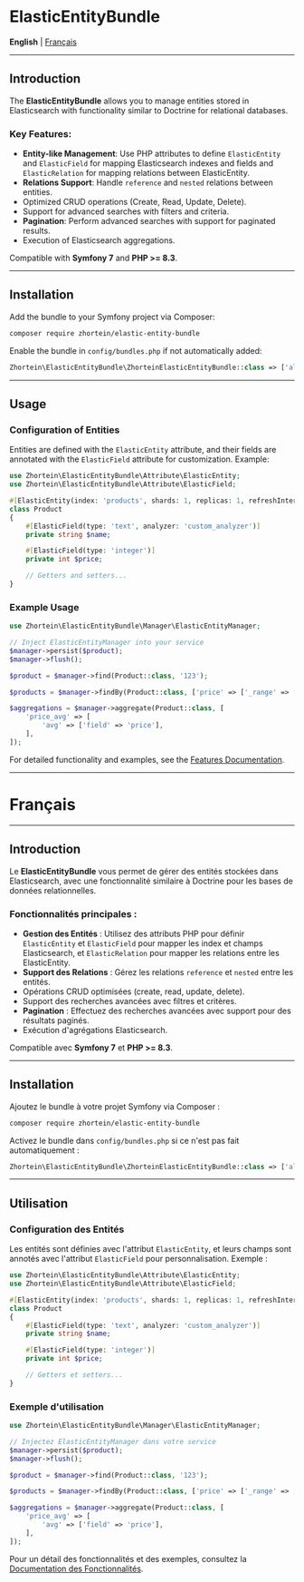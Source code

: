 # ElasticEntityBundle

**English** | [Français](#fran%C3%A7ais)

---

## Introduction

The **ElasticEntityBundle** allows you to manage entities stored in Elasticsearch with functionality similar to Doctrine for relational databases.

### Key Features:
- **Entity-like Management**: Use PHP attributes to define `ElasticEntity` and `ElasticField` for mapping Elasticsearch indexes and fields and `ElasticRelation` for mapping relations between ElasticEntity.
- **Relations Support**: Handle `reference` and `nested` relations between entities.
- Optimized CRUD operations (Create, Read, Update, Delete).
- Support for advanced searches with filters and criteria.
- **Pagination**: Perform advanced searches with support for paginated results.
- Execution of Elasticsearch aggregations.

Compatible with **Symfony 7** and **PHP >= 8.3**.

---

## Installation

Add the bundle to your Symfony project via Composer:

```bash
composer require zhortein/elastic-entity-bundle
```

Enable the bundle in `config/bundles.php` if not automatically added:

```php
Zhortein\ElasticEntityBundle\ZhorteinElasticEntityBundle::class => ['all' => true],
```

---

## Usage

### Configuration of Entities

Entities are defined with the `ElasticEntity` attribute, and their fields are annotated with the `ElasticField` attribute for customization. Example:

```php
use Zhortein\ElasticEntityBundle\Attribute\ElasticEntity;
use Zhortein\ElasticEntityBundle\Attribute\ElasticField;

#[ElasticEntity(index: 'products', shards: 1, replicas: 1, refreshInterval: '1s')]
class Product
{
    #[ElasticField(type: 'text', analyzer: 'custom_analyzer')]
    private string $name;

    #[ElasticField(type: 'integer')]
    private int $price;

    // Getters and setters...
}
```

### Example Usage

```php
use Zhortein\ElasticEntityBundle\Manager\ElasticEntityManager;

// Inject ElasticEntityManager into your service
$manager->persist($product);
$manager->flush();

$product = $manager->find(Product::class, '123');

$products = $manager->findBy(Product::class, ['price' => ['_range' => ['gte' => 100, 'lte' => 500]]]);

$aggregations = $manager->aggregate(Product::class, [
    'price_avg' => [
        'avg' => ['field' => 'price'],
    ],
]);
```

For detailed functionality and examples, see the [Features Documentation](docs/en/FEATURES_DOCUMENTATION.md).

---

# Français

---

## Introduction

Le **ElasticEntityBundle** vous permet de gérer des entités stockées dans Elasticsearch, avec une fonctionnalité similaire à Doctrine pour les bases de données relationnelles.

### Fonctionnalités principales :
- **Gestion des Entités** : Utilisez des attributs PHP pour définir `ElasticEntity` et `ElasticField` pour mapper les index et champs Elasticsearch, et `ElasticRelation` pour mapper les relations entre les ElasticEntity.
- **Support des Relations** : Gérez les relations `reference` et `nested` entre les entités.
- Opérations CRUD optimisées (create, read, update, delete).
- Support des recherches avancées avec filtres et critères.
- **Pagination** : Effectuez des recherches avancées avec support pour des résultats paginés.
- Exécution d'agrégations Elasticsearch.

Compatible avec **Symfony 7** et **PHP >= 8.3**.

---

## Installation

Ajoutez le bundle à votre projet Symfony via Composer :

```bash
composer require zhortein/elastic-entity-bundle
```

Activez le bundle dans `config/bundles.php` si ce n'est pas fait automatiquement :

```php
Zhortein\ElasticEntityBundle\ZhorteinElasticEntityBundle::class => ['all' => true],
```

---

## Utilisation

### Configuration des Entités

Les entités sont définies avec l'attribut `ElasticEntity`, et leurs champs sont annotés avec l'attribut `ElasticField` pour personnalisation. Exemple :

```php
use Zhortein\ElasticEntityBundle\Attribute\ElasticEntity;
use Zhortein\ElasticEntityBundle\Attribute\ElasticField;

#[ElasticEntity(index: 'products', shards: 1, replicas: 1, refreshInterval: '1s')]
class Product
{
    #[ElasticField(type: 'text', analyzer: 'custom_analyzer')]
    private string $name;

    #[ElasticField(type: 'integer')]
    private int $price;

    // Getters et setters...
}
```

### Exemple d'utilisation

```php
use Zhortein\ElasticEntityBundle\Manager\ElasticEntityManager;

// Injectez ElasticEntityManager dans votre service
$manager->persist($product);
$manager->flush();

$product = $manager->find(Product::class, '123');

$products = $manager->findBy(Product::class, ['price' => ['_range' => ['gte' => 100, 'lte' => 500]]]);

$aggregations = $manager->aggregate(Product::class, [
    'price_avg' => [
        'avg' => ['field' => 'price'],
    ],
]);
```

Pour un détail des fonctionnalités et des exemples, consultez la [Documentation des Fonctionnalités](docs/fr/FEATURES_DOCUMENTATION.md).
